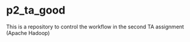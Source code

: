 # p2_ta_good
This is a repository to control the workflow in the second TA assignment (Apache Hadoop)
